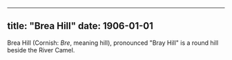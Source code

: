 
---
title: "Brea Hill"
date: 1906-01-01
---

Brea Hill (Cornish: _Bre_, meaning hill), pronounced "Bray Hill" is a round hill beside the River Camel.
